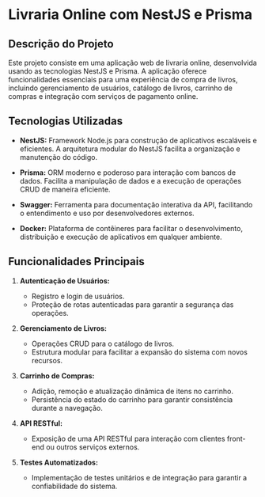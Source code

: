 # Livraria Online com NestJS e Prisma

## Descrição do Projeto

Este projeto consiste em uma aplicação web de livraria online, desenvolvida usando as tecnologias NestJS e Prisma. A aplicação oferece funcionalidades essenciais para uma experiência de compra de livros, incluindo gerenciamento de usuários, catálogo de livros, carrinho de compras e integração com serviços de pagamento online.

## Tecnologias Utilizadas

- **NestJS:** Framework Node.js para construção de aplicativos escaláveis e eficientes. A arquitetura modular do NestJS facilita a organização e manutenção do código.

- **Prisma:** ORM moderno e poderoso para interação com bancos de dados. Facilita a manipulação de dados e a execução de operações CRUD de maneira eficiente.

- **Swagger:** Ferramenta para documentação interativa da API, facilitando o entendimento e uso por desenvolvedores externos.

- **Docker:** Plataforma de contêineres para facilitar o desenvolvimento, distribuição e execução de aplicativos em qualquer ambiente.

## Funcionalidades Principais

1. **Autenticação de Usuários:**
   - Registro e login de usuários.
   - Proteção de rotas autenticadas para garantir a segurança das operações.

2. **Gerenciamento de Livros:**
   - Operações CRUD para o catálogo de livros.
   - Estrutura modular para facilitar a expansão do sistema com novos recursos.

3. **Carrinho de Compras:**
   - Adição, remoção e atualização dinâmica de itens no carrinho.
   - Persistência do estado do carrinho para garantir consistência durante a navegação.

4. **API RESTful:**
   - Exposição de uma API RESTful para interação com clientes front-end ou outros serviços externos.

5. **Testes Automatizados:**
   - Implementação de testes unitários e de integração para garantir a confiabilidade do sistema.
